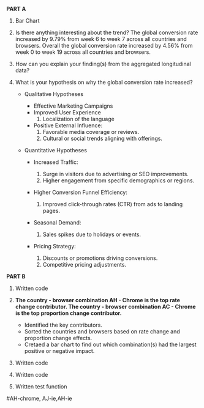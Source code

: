 **PART A**
1. Bar Chart

2. Is there anything interesting about the trend?
The global conversion rate increased by 9.79% from week 6 to week 7 across all countries and browsers.
Overall the global conversion rate increased by 4.56% from week 0 to week 19 across all countries and browsers.

3. How can you explain your finding(s) from the aggregated longitudinal data?


4. What is your hypothesis on why the global conversion rate increased?

    - Qualitative Hypotheses
        * Effective Marketing Campaigns
        * Improved User Experience
            1. Localization of the language
        * Positive External Influence:
            1. Favorable media coverage or reviews.
            2. Cultural or social trends aligning with offerings.

    - Quantitative Hypotheses
        * Increased Traffic:
            1. Surge in visitors due to advertising or SEO improvements.
            2. Higher engagement from specific demographics or regions.

        * Higher Conversion Funnel Efficiency:
            1. Improved click-through rates (CTR) from ads to landing pages.
    
        * Seasonal Demand:
            1. Sales spikes due to holidays or events.

        * Pricing Strategy:
            1. Discounts or promotions driving conversions.
            2. Competitive pricing adjustments.

**PART B**
1. Written code
2. **The country - browser combination AH - Chrome is the top rate change contributor.
The country - browser combination AC - Chrome is the top proportion change contributor.**


    - Identified the key contributors.
    - Sorted the countries and browsers based on rate change and proportion change effects.
    - Cretaed a bar chart to find out which combination(s) had the largest positive or negative impact.

3. Written code
4. Written code
4. Written test function




#AH-chrome, AJ-ie,AH-ie